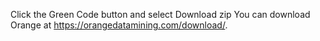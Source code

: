 Click the Green Code button and select Download zip
You can download Orange at https://orangedatamining.com/download/.
